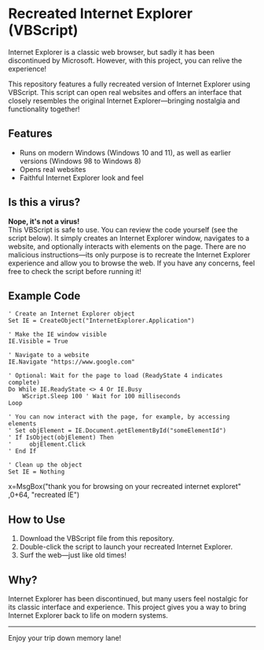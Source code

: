 # Recreated Internet Explorer (VBScript)

Internet Explorer is a classic web browser, but sadly it has been discontinued by Microsoft. However, with this project, you can relive the experience!

This repository features a fully recreated version of Internet Explorer using VBScript. This script can open real websites and offers an interface that closely resembles the original Internet Explorer—bringing nostalgia and functionality together!

## Features

- Runs on modern Windows (Windows 10 and 11), as well as earlier versions (Windows 98 to Windows 8)
- Opens real websites
- Faithful Internet Explorer look and feel

## Is this a virus?

**Nope, it's not a virus!**  
This VBScript is safe to use. You can review the code yourself (see the script below). It simply creates an Internet Explorer window, navigates to a website, and optionally interacts with elements on the page. There are no malicious instructions—its only purpose is to recreate the Internet Explorer experience and allow you to browse the web. If you have any concerns, feel free to check the script before running it!

## Example Code

```vbscript
' Create an Internet Explorer object
Set IE = CreateObject("InternetExplorer.Application")

' Make the IE window visible
IE.Visible = True

' Navigate to a website
IE.Navigate "https://www.google.com"

' Optional: Wait for the page to load (ReadyState 4 indicates complete)
Do While IE.ReadyState <> 4 Or IE.Busy
    WScript.Sleep 100 ' Wait for 100 milliseconds
Loop

' You can now interact with the page, for example, by accessing elements
' Set objElement = IE.Document.getElementById("someElementId")
' If IsObject(objElement) Then
'     objElement.Click
' End If

' Clean up the object
Set IE = Nothing
```

x=MsgBox("thank you for browsing on your recreated internet exploret" ,0+64, "recreated IE")

## How to Use

1. Download the VBScript file from this repository.
2. Double-click the script to launch your recreated Internet Explorer.
3. Surf the web—just like old times!

## Why?

Internet Explorer has been discontinued, but many users feel nostalgic for its classic interface and experience. This project gives you a way to bring Internet Explorer back to life on modern systems.

---

Enjoy your trip down memory lane!

